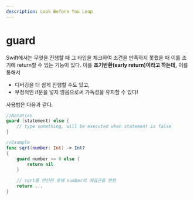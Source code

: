 ```yaml
---
description: Look Before You Leap
---
```


# guard

Swift에서는 무엇을 진행할 때 그 타입을 체크하여 조건을 만족하지 못했을 때 이를 조기에 return할 수 있는 기능이 있다. 이를 **조기반환\(early return\)이라고 하는데,** 이를 통해서 

* 디버깅을 더 쉽게 진행할 수도 있고, 
* 부정적인 if문을 넣지 않음으로써 가독성을 유지할 수 있다!

사용법은 다음과 같다.

```swift
//Notation
guard (statement) else {
    // type something, will be executed when statement is false
}

//Example
func sqrt(number: Int) -> Int?
{
    guard number >= 0 else {
        return nil
    }
    
    // sqrt를 연산한 후에 number의 제곱근을 반환
    return ...
}
```

